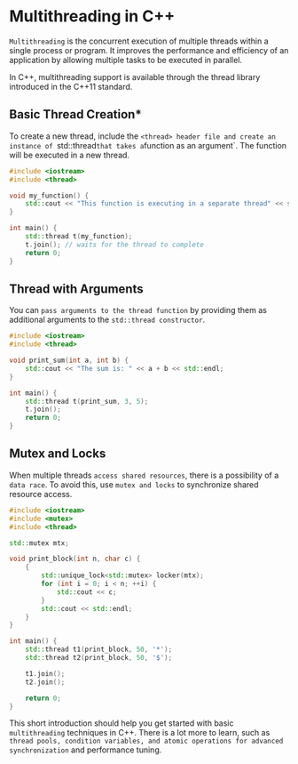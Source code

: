 # Multithreading in C++

`Multithreading` is the concurrent execution of multiple threads within a single process or program. It improves the performance and efficiency of an application by allowing multiple tasks to be executed in parallel.

In C++, multithreading support is available through the thread library introduced in the C++11 standard.

## Basic Thread Creation*

To create a new thread, include the `<thread> header file and create an instance of `std::thread` that takes a `function as an argument`. The function will be executed in a new thread.

```cpp
#include <iostream>
#include <thread>

void my_function() {
    std::cout << "This function is executing in a separate thread" << std::endl;
}

int main() {
    std::thread t(my_function);
    t.join(); // waits for the thread to complete
    return 0;
}
```

## Thread with Arguments

You can `pass arguments to the thread function` by providing them as additional arguments to the `std::thread constructor`.

```cpp
#include <iostream>
#include <thread>

void print_sum(int a, int b) {
    std::cout << "The sum is: " << a + b << std::endl;
}

int main() {
    std::thread t(print_sum, 3, 5);
    t.join();
    return 0;
}
```

## Mutex and Locks

When multiple threads `access shared resources`, there is a possibility of a `data race`. To avoid this, use `mutex and locks` to synchronize shared resource access.

```cpp
#include <iostream>
#include <mutex>
#include <thread>

std::mutex mtx;

void print_block(int n, char c) {
    {
        std::unique_lock<std::mutex> locker(mtx);
        for (int i = 0; i < n; ++i) {
            std::cout << c;
        }
        std::cout << std::endl;
    }
}

int main() {
    std::thread t1(print_block, 50, '*');
    std::thread t2(print_block, 50, '$');

    t1.join();
    t2.join();

    return 0;
}
```
This short introduction should help you get started with basic `multithreading` techniques in C++. There is a lot more to learn, such as `thread pools, condition variables, and atomic operations for advanced synchronization` and performance tuning.
